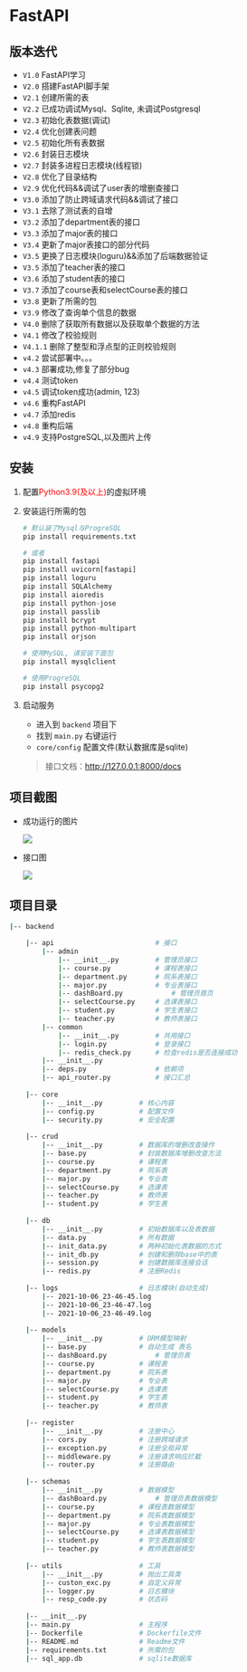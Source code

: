 # FastAPI

## 版本迭代

+ `V1.0` FastAPI学习
+ `V2.0` 搭建FastAPI脚手架
+ `V2.1` 创建所需的表
+ `V2.2` 已成功调试Mysql、Sqlite, 未调试Postgresql
+ `V2.3` 初始化表数据(调试)
+ `V2.4` 优化创建表问题
+ `V2.5` 初始化所有表数据
+ `V2.6` 封装日志模块
+ `V2.7` 封装多进程日志模块(线程锁)
+ `V2.8` 优化了目录结构
+ `V2.9` 优化代码&&调试了user表的增删查接口
+ `V3.0` 添加了防止跨域请求代码&&调试了接口
+ `V3.1` 去除了测试表的自增
+ `V3.2` 添加了department表的接口
+ `V3.3` 添加了major表的接口
+ `V3.4` 更新了major表接口的部分代码
+ `V3.5` 更换了日志模块(loguru)&&添加了后端数据验证
+ `V3.5` 添加了teacher表的接口
+ `V3.6` 添加了student表的接口
+ `V3.7` 添加了course表和selectCourse表的接口
+ `V3.8` 更新了所需的包
+ `V3.9` 修改了查询单个信息的数据
+ `V4.0` 删除了获取所有数据以及获取单个数据的方法
+ `V4.1` 修改了校验规则
+ `V4.1.1` 删除了整型和浮点型的正则校验规则
+ `v4.2` 尝试部署中。。。
+ `v4.3` 部署成功,修复了部分bug
+ `v4.4` 测试token
+ `v4.5` 调试token成功(admin, 123)
+ `v4.6` 重构FastAPI
+ `v4.7` 添加redis
+ `v4.8` 重构后端 
+ `v4.9` 支持PostgreSQL,以及图片上传 

## 安装

1. 配置<font color="red">Python3.9(及以上)</font>的虚拟环境

2. 安装运行所需的包

   ```python
   # 默认装了Mysql与ProgreSQL
   pip install requirements.txt
   
   # 或者
   pip install fastapi
   pip install uvicorn[fastapi]
   pip install loguru
   pip install SQLAlchemy
   pip install aioredis
   pip install python-jose
   pip install passlib
   pip install bcrypt
   pip install python-multipart
   pip install orjson
   
   # 使用MySQL, 请安装下面包
   pip install mysqlclient
   
   # 使用ProgreSQL
   pip install psycopg2
   ```


3. 启动服务

    + 进入到 `backend` 项目下
    + 找到 `main.py` 右键运行
    + `core/config` 配置文件(默认数据库是sqlite)

   > 接口文档：http://127.0.0.1:8000/docs

## 项目截图

+ 成功运行的图片

  ![](https://gitee.com/zxiaosi/image/raw/master/Project/Vue+FastAPI/image-20211021164103094.png)

+ 接口图

  ![](https://gitee.com/zxiaosi/image/raw/master/Project/Vue+FastAPI/backend-%E6%8E%A5%E5%8F%A3.png)

## 项目目录

```sh
|-- backend

    |-- api					        # 接口
        |-- admin
            |-- __init__.py       	# 管理员接口       	             	                  
            |-- course.py	        # 课程表接口
            |-- department.py	    # 院系表接口
            |-- major.py	        # 专业表接口
            |-- dashBoard.py	        # 管理员首页    
            |-- selectCourse.py	    # 选课表接口
            |-- student.py	        # 学生表接口
            |-- teacher.py	        # 教师表接口   
        |-- common                  
            |-- __init__.py       	# 共用接口 
            |-- login.py	        # 登录接口
            |-- redis_check.py	    # 检查redis是否连接成功
        |-- __init__.py	         
        |-- deps.py	                # 依赖项
        |-- api_router.py	       	# 接口汇总    
                         
	|-- core					
		|-- __init__.py			# 核心内容   
		|-- config.py			# 配置文件
		|-- security.py		    # 安全配置
		
	|-- crud
		|-- __init__.py			# 数据库的增删改查操作
		|-- base.py     		# 封装数据库增删改查方法
		|-- course.py	        # 课程表
		|-- department.py	    # 院系表
		|-- major.py		    # 专业表
		|-- selectCourse.py     # 选课表
		|-- teacher.py		    # 教师表
		|-- student.py		    # 学生表
		
 	|-- db					
 		|-- __init__.py			# 初始数据库以及表数据
		|-- data.py		        # 所有数据
    	|-- init_data.py		# 两种初始化表数据的方式
		|-- init_db.py			# 创建和删除base中的表
		|-- session.py			# 创建数据库连接会话
    	|-- redis.py		    # 注册Redis
    	
    |-- logs                    # 日志模块(自动生成)
        |-- 2021-10-06_23-46-45.log			    
        |-- 2021-10-06_23-46-47.log			    
        |-- 2021-10-06_23-46-49.log		
        	    
	|-- models                  
		|-- __init__.py			# ORM模型映射
		|-- base.py		        # 自动生成 表名
		|-- dashBoard.py			# 管理员表
		|-- course.py			# 课程表
		|-- department.py		# 院系表
		|-- major.py			# 专业表
		|-- selectCourse.py		# 选课表
		|-- student.py			# 学生表
		|-- teacher.py			# 教师表
		
	|-- register               
	    |-- __init__.py			# 注册中心
	    |-- cors.py			    # 注册跨域请求
	    |-- exception.py		# 注册全局异常
	    |-- middleware.py		# 注册请求响应拦截
	    |-- router.py		    # 注册路由
	    
	|-- schemas 
		|-- __init__.py			# 数据模型
		|-- dashBoard.py			# 管理员表数据模型
		|-- course.py			# 课程表数据模型
		|-- department.py		# 院系表数据模型
		|-- major.py			# 专业表数据模型
		|-- selectCourse.py		# 选课表数据模型
		|-- student.py			# 学生表数据模型
		|-- teacher.py			# 教师表数据模型
		
	|-- utils                   # 工具
	    |-- __init__.py		    # 抛出工具类
	    |-- custon_exc.py		# 自定义异常
	    |-- logger.py		    # 日志模块
	    |-- resp_code.py	    # 状态码
	
	|-- __init__.py
	|-- main.py					# 主程序
	|-- Dockerfile              # Dockerfile文件
	|-- README.md               # Readme文件
	|-- requirements.txt		# 所需的包
	|-- sql_app.db              # sqlite数据库
```

